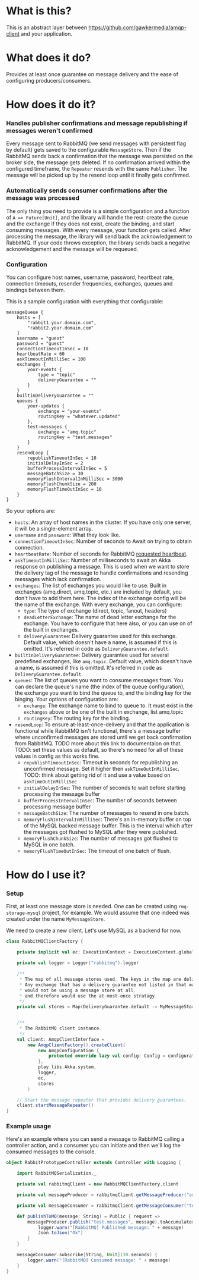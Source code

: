 # What is this?

This is an abstract layer between https://github.com/gawkermedia/amqp-client and your application.

# What does it do?

Provides at least once guarantee on message delivery and the ease of configuring producers/consumers.

# How does it do it?

### Handles publisher confirmations and message republishing if messages weren't confirmed

Every message sent to RabbitMQ (we send messages with persistent flag by default) gets saved to the configurable `MessageStore`.
Then if the RabbitMQ sends back a confirmation that the message was persisted on the broker side, the message gets deleted. If no confirmation arrived within the configured timeframe, the `Repeater` resends with the same `Publisher`. The message will be picked up by the resend loop until it finally gets confirmed.

### Automatically sends consumer confirmations after the message was processed

The only thing you need to provide is a simple configuration and a function of `A => Future[Unit]`, and the library will handle the rest: create the queue and the exchange if they does not exist, create the binding, and start consuming messages. With every message, your function gets called. After processing the message, the library will send back the acknowledgement to RabbitMQ. If your code throws exception, the library sends back a negative acknowledgement and the message will be requeued. 

### Configuration

You can configure host names, username, password, heartbeat rate, connection timeouts, resender frequencies, exchanges, queues and bindings between them.

This is a sample configuration with everything that configurable:

```
messageQueue {
	hosts = [
		"rabbit1.your.domain.com",
		"rabbit2.your.domain.com"
	]
	username = "guest"
	password = "guest"
	connectionTimeoutInSec = 10
	heartbeatRate = 60
	askTimeoutInMilliSec = 100
	exchanges {
		your-events {
			type = "topic"
			deliveryGuarantee = ""
		}
	}
	builtinDeliveryGuarantee = ""
	queues {
		your-updates {
			exchange = "your-events"
			routingKey = "whatever.updated"
		},
		test-messages {
			exchange = "amq.topic"
			routingKey = "test.messages"
		}
	}
	resendLoop {
		republishTimeoutInSec = 10
		initialDelayInSec = 2
		bufferProcessIntervalInSec = 5
		messageBatchSize = 30
		memoryFlushIntervalInMilliSec = 3000
		memoryFlushChunkSize = 200
		memoryFlushTimeOutInSec = 10
	}
}
```

So your options are:

* `hosts`: An array of host names in the cluster. If you have only one server, it will be a single-element array.
* `username` and `password`: What they look like.
* `connectionTimeoutInSec`: Number of seconds to Await on trying to obtain connection.
* `heartbeatRate`: Number of seconds for RabbitMQ [requested heartbeat](http://www.rabbitmq.com/heartbeats.html).
* `askTimeoutInMilliSec`: Number of milliseconds to await an Akka response on publishing a message. This is used when we want to store the delivery tag of the message to handle confirmations and resending messages which lack confirmation. 
* `exchanges`: The list of exchanges you would like to use. Built in exchanges (amq.direct, amq.topic, etc.) are included by default, you don't have to add them here. The index of the exchange config will be the name of the exchange. With every exchange, you can configure:
  * `type`: The type of exchange (direct, topic, fanout, headers) 
  * `deadLetterExchange`: The name of dead letter exchange for the exchange. You have to configure that here also, or you can use on of the built in exchanges.
  * `deliveryGuarantee`: Delivery guarantee used for this exchange. Default value, which doesn't have a name, is assumed if this is omitted. It's referred in code as `DeliveryGuarantee.default`.
* `builtinDeliveryGuarantee`: Delivery guarantee used for several predefined exchanges, like `amq.topic`. Default value, which doesn't have a name, is assumed if this is omitted. It's referred in code as `DeliveryGuarantee.default`.
* `queues`: The list of queues you want to consume messages from. You can declare the queue's name (the index of the queue configuration), the exchange you want to bind the queue to, and the binding key for the binging. Your options of configuration are:
  * `exchange`: The exchange name to bind to queue to. It must exist in the `exchanges` above or be one of the built in exchange, list amq.topic
  * `routingKey`: The routing key for the binding.
* `resendLoop`: To ensure at-least-once-delivery and that the application is functional while RabbitMQ isn't functional, there's a message buffer where unconfirmed messages are stored until we get back confirmation from RabbitMQ. TODO more about this link to documentaion on that. TODO: set these values as default, so there's no need for all of these values in config as this works fine.
  * `republishTimeoutInSec`: Timeout in seconds for republishing an unconfirmed message. Set it higher then `askTimeOutInMilliSec`. TODO: think about getting rid of it and use a value based on `askTimeOutInMilliSec`
  * `initialDelayInSec`: The number of seconds to wait before starting processing the message buffer
  * `bufferProcessIntervalInSec`: The number of seconds between processing message buffer
  * `messageBatchSize`: The number of messages to resend in one batch.
  * `memoryFlushIntervalInMilliSec`: There's an in-memory buffer on top of the MySQL backed message buffer. This is the interval which after the messages got flushed to MySQL after they were published.
  * `memoryFlushChunkSize`: The number of messages got flushed to MySQL in one batch.
  * `memoryFlushTimeOutInSec`: The timeout of one batch of flush.
  
# How do I use it?

### Setup

First, at least one message store is needed. One can be created using `rmq-storage-mysql` project, for example. We would assume that one indeed was created under the name `MyMessageStore`.

We need to create a new client. Let's use MySQL as a backend for now.

```scala
class RabbitMQClientFactory {

	private implicit val ec: ExecutionContext = ExecutionContext.global

	private val logger = Logger("rabbitmq").logger

	/**
	 * The map of all message stores used. The keys in the map are delivery guarantees.
	 * Any exchange that has a delivery guarantee not listed in that map
	 * would not be using a message store at all,
	 * and therefore would use the at-most-once stratagy.
	 */
	private val stores = Map(DeliveryGuarantee.default -> MyMessageStore)


	/**
	 * The RabbitMQ client instance.
	 */
	val client: AmqpClientInterface =
		new AmqpClientFactory().createClient(
			new AmqpConfiguration {
				protected override lazy val config: Config = configuration.underlying
			},
			play.libs.Akka.system,
			logger,
			ec,
			stores
		)

	// Start the message repeater that provides delivery guarantees.
	client.startMessageRepeater()
}
```


### Example usage

Here's an example where you can send a message to RabbitMQ calling a controller action, and a consumer you can initiate and then we'll log the consumed messages to the console.

```scala
object RabbitPrototypeController extends Controller with Logging {

	import RabbitMQSerialization._

	private val rabbitmqClient = new RabbitMQClientFactory.client

	private val messageProducer = rabbitmqClient.getMessageProducer("amq.topic")

	private val messageConsumer = rabbitmqClient.getMessageConsumer("test-messages")

	def publishToMQ(message: String) = Public { request =>
		messageProducer.publish("test.messages", message).toAccumulator.map {_ =>
			logger.warn("[RabbitMQ] Published message: " + message)
			Json.toJson("Ok")
		}
	}

	messageConsumer.subscribe[String, Unit](30.seconds) {
		logger.warn("[RabbitMQ] Consumed message: " + message)
	}
}
```
